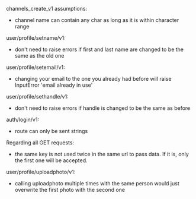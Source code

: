 channels_create_v1 assumptions: 
* channel name can contain any char as long as it is within character range 

user/profile/setname/v1: 
* don't need to raise errors if first and last name are changed to be the same as the old one 

user/profile/setemail/v1: 
* changing your email to the one you already had before will raise InputError 'email already in use' 

user/profile/sethandle/v1: 
* don't need to raise errors if handle is changed to be the same as before 

auth/login/v1:
* route can only be sent strings

Regarding all GET requests:
* the same key is not used twice in the same url to pass data. If it is, only 
  the first one will be accepted.

user/profile/uploadphoto/v1: 
* calling uploadphoto multiple times with the same person would just overwrite the first
  photo with the second one 
